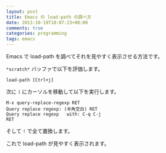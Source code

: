 ```yaml
---
layout: post
title: Emacs の load-path の調べ方
date: 2013-10-19T18:07:23+00:00
comments: true
categories: programming
tags: emacs
---
```


Emacs で load-path を調べてそれを見やすく表示させる方法です。

`*scratch*` バッファで以下を評価します。

    load-path [Ctrl+j]

次に `(` にカーソルを移動して以下を実行します。

    M-x query-replace-regexp RET
    Query replace regexp: (半角空白) RET
    Query replace regexp   with: C-q C-j
    RET

そして `!` で全て置換します。

これで load-path が見やすく表示されます。
